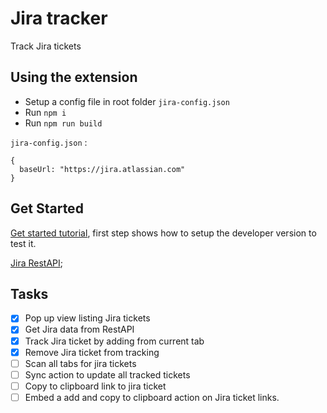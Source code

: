 # Jira tracker

Track Jira tickets

## Using the extension

- Setup a config file in root folder `jira-config.json`
- Run `npm i`
- Run `npm run build`

`jira-config.json` :

```
{
  baseUrl: "https://jira.atlassian.com"
}
```

## Get Started

[Get started tutorial](https://developer.chrome.com/extensions/getstarted), first step shows how to setup the developer version to test it.

[Jira RestAPI](https://developer.atlassian.com/server/jira/platform/rest-apis/);

## Tasks

- [x] Pop up view listing Jira tickets
- [x] Get Jira data from RestAPI
- [x] Track Jira ticket by adding from current tab
- [x] Remove Jira ticket from tracking
- [ ] Scan all tabs for jira tickets
- [ ] Sync action to update all tracked tickets
- [ ] Copy to clipboard link to jira ticket
- [ ] Embed a add and copy to clipboard action on Jira ticket links.
